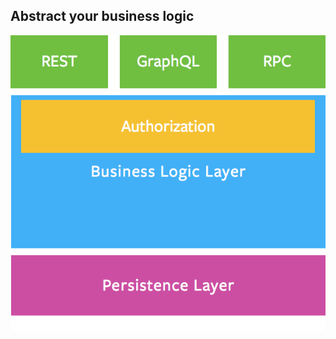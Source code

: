 ##  Abstract your business logic <!-- .element: data-theme="ka-content" -->

![business layer](/resources/business_layer.png)
